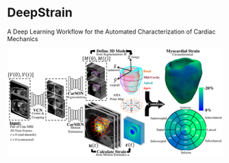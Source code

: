 # DeepStrain
A Deep Learning Workflow for the Automated Characterization of Cardiac Mechanics


<img src="figures/Fig_1.png" width="624">

